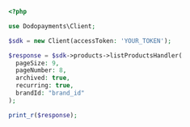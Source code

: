 ```php
<?php

use Dodopayments\Client;

$sdk = new Client(accessToken: 'YOUR_TOKEN');

$response = $sdk->products->listProductsHandler(
  pageSize: 9,
  pageNumber: 8,
  archived: true,
  recurring: true,
  brandId: "brand_id"
);

print_r($response);

```


<!-- This file was generated by liblab | https://liblab.com/ -->